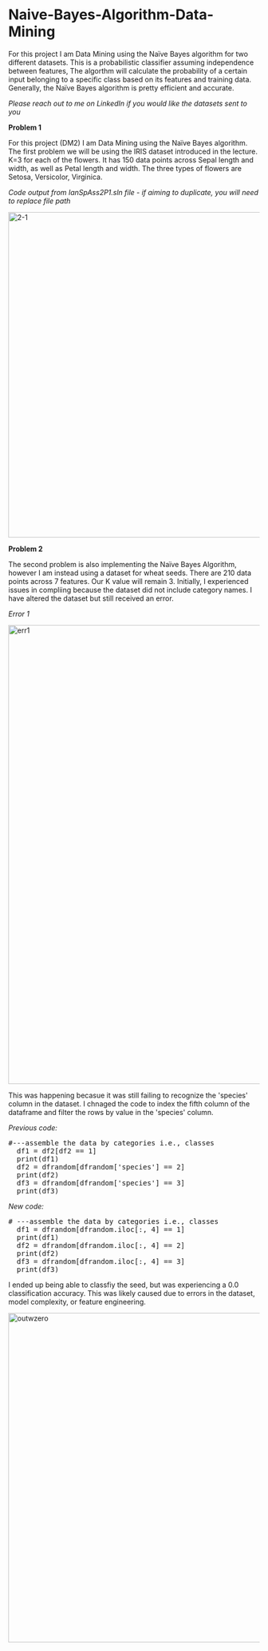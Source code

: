 # Naive-Bayes-Algorithm-Data-Mining

For this project I am Data Mining using the Naïve Bayes algorithm for two different datasets. This is a probabilistic classifier assuming independence between features, The algorthm will calculate the probability of a certain input belonging to a specific class based on its features and training data. Generally, the Naïve Bayes algorithm is pretty efficient and accurate. 

*Please reach out to me on LinkedIn if you would like the datasets sent to you*

**Problem 1**

For this project (DM2) I am Data Mining using the Naïve Bayes algorithm. The first problem we will be using the IRIS dataset introduced in the lecture. K=3 for each of the flowers. It has 150 data points across Sepal length and width, as well as Petal length and width. The three types of flowers are Setosa, Versicolor, Virginica.

*Code output from IanSpAss2P1.sln file - if aiming to duplicate, you will need to replace file path*

<img width="651" alt="2-1" src="https://github.com/ianspetnagel/Naive-Bayes-Algorithm-Data-Mining/assets/62821052/02d20e9c-908b-49f9-bbde-4109a2024cdc">

**Problem 2**

The second problem is also implementing the Naïve Bayes Algorithm, however I am instead using a dataset for wheat seeds. There are 210 data points across 7 features. Our K value will remain 3.
Initially, I experienced issues in compliing because the dataset did not include category names. I have altered the dataset but still received an error.

*Error 1*

<img width="918" alt="err1" src="https://github.com/ianspetnagel/Naive-Bayes-Algorithm-Data-Mining/assets/62821052/e4cc4ecd-a69d-4192-92d1-7493a693c6eb">

This was happening becasue it was still failing to recognize the 'species' column in the dataset. I chnaged the code to index the fifth column of the dataframe and filter the rows by value in the 'species' column.

*Previous code:*
<pre>
#---assemble the data by categories i.e., classes
  df1 = df2[df2 == 1]
  print(df1)
  df2 = dfrandom[dfrandom['species'] == 2]
  print(df2)
  df3 = dfrandom[dfrandom['species'] == 3]
  print(df3)   
</pre>

*New code:*
<pre>
# ---assemble the data by categories i.e., classes
  df1 = dfrandom[dfrandom.iloc[:, 4] == 1]
  print(df1)
  df2 = dfrandom[dfrandom.iloc[:, 4] == 2]
  print(df2)
  df3 = dfrandom[dfrandom.iloc[:, 4] == 3]
  print(df3)
</pre>

I ended up being able to classfiy the seed, but was experiencing a 0.0 classification accuracy. This was likely caused due to errors in the dataset, model complexity, or feature engineering. 

<img width="659" alt="outwzero" src="https://github.com/ianspetnagel/Naive-Bayes-Algorithm-Data-Mining/assets/62821052/aabd43f7-be2f-41db-8502-79f3a0fbd517">













